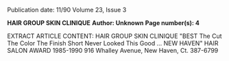 Publication date: 11/90
Volume 23, Issue 3

**HAIR GROUP SKIN CLINIQUE**
**Author: Unknown**
**Page number(s): 4**

EXTRACT ARTICLE CONTENT:
HAIR GROUP SKIN CLINIQUE 
"BEST 
The Cut 
The Color 
The Finish 
Short Never 
Looked This 
Good ... 
NEW HAVEN" 
HAIR SALON 
AWARD 
1985-1990 
916 Whalley Avenue, New Haven, Ct. 387-6799